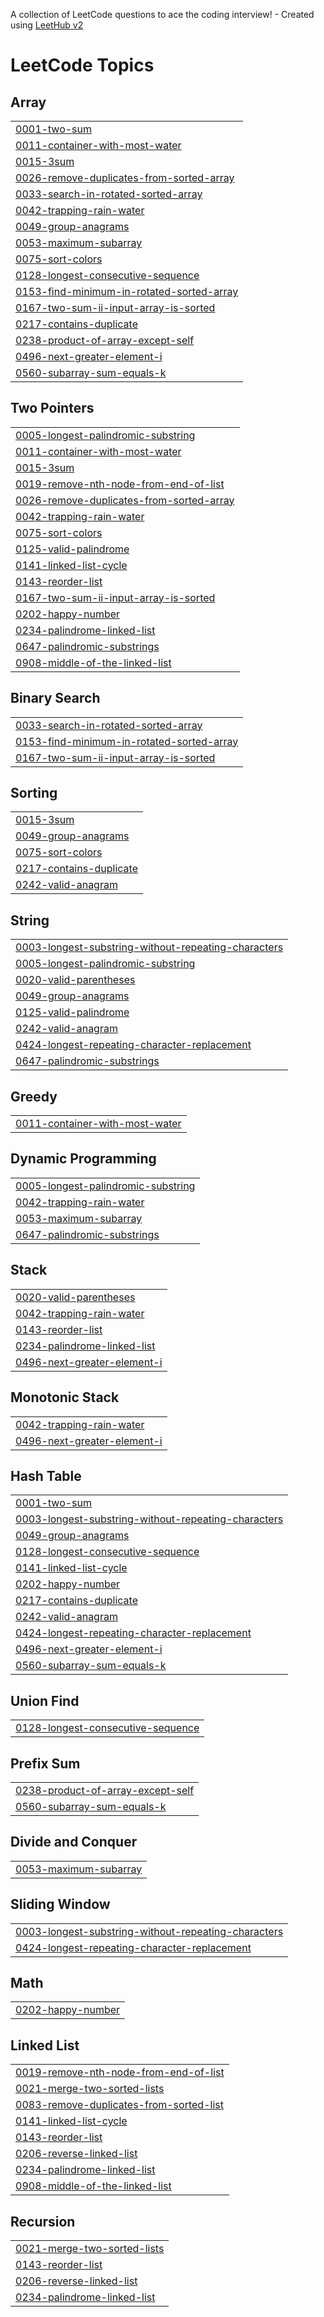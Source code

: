 A collection of LeetCode questions to ace the coding interview! - Created using [LeetHub v2](https://github.com/arunbhardwaj/LeetHub-2.0)
<!---LeetCode Topics Start-->
# LeetCode Topics
## Array
|  |
| ------- |
| [0001-two-sum](https://github.com/Ashreet11/DSA/tree/master/0001-two-sum) |
| [0011-container-with-most-water](https://github.com/Ashreet11/DSA/tree/master/0011-container-with-most-water) |
| [0015-3sum](https://github.com/Ashreet11/DSA/tree/master/0015-3sum) |
| [0026-remove-duplicates-from-sorted-array](https://github.com/Ashreet11/DSA/tree/master/0026-remove-duplicates-from-sorted-array) |
| [0033-search-in-rotated-sorted-array](https://github.com/Ashreet11/DSA/tree/master/0033-search-in-rotated-sorted-array) |
| [0042-trapping-rain-water](https://github.com/Ashreet11/DSA/tree/master/0042-trapping-rain-water) |
| [0049-group-anagrams](https://github.com/Ashreet11/DSA/tree/master/0049-group-anagrams) |
| [0053-maximum-subarray](https://github.com/Ashreet11/DSA/tree/master/0053-maximum-subarray) |
| [0075-sort-colors](https://github.com/Ashreet11/DSA/tree/master/0075-sort-colors) |
| [0128-longest-consecutive-sequence](https://github.com/Ashreet11/DSA/tree/master/0128-longest-consecutive-sequence) |
| [0153-find-minimum-in-rotated-sorted-array](https://github.com/Ashreet11/DSA/tree/master/0153-find-minimum-in-rotated-sorted-array) |
| [0167-two-sum-ii-input-array-is-sorted](https://github.com/Ashreet11/DSA/tree/master/0167-two-sum-ii-input-array-is-sorted) |
| [0217-contains-duplicate](https://github.com/Ashreet11/DSA/tree/master/0217-contains-duplicate) |
| [0238-product-of-array-except-self](https://github.com/Ashreet11/DSA/tree/master/0238-product-of-array-except-self) |
| [0496-next-greater-element-i](https://github.com/Ashreet11/DSA/tree/master/0496-next-greater-element-i) |
| [0560-subarray-sum-equals-k](https://github.com/Ashreet11/DSA/tree/master/0560-subarray-sum-equals-k) |
## Two Pointers
|  |
| ------- |
| [0005-longest-palindromic-substring](https://github.com/Ashreet11/DSA/tree/master/0005-longest-palindromic-substring) |
| [0011-container-with-most-water](https://github.com/Ashreet11/DSA/tree/master/0011-container-with-most-water) |
| [0015-3sum](https://github.com/Ashreet11/DSA/tree/master/0015-3sum) |
| [0019-remove-nth-node-from-end-of-list](https://github.com/Ashreet11/DSA/tree/master/0019-remove-nth-node-from-end-of-list) |
| [0026-remove-duplicates-from-sorted-array](https://github.com/Ashreet11/DSA/tree/master/0026-remove-duplicates-from-sorted-array) |
| [0042-trapping-rain-water](https://github.com/Ashreet11/DSA/tree/master/0042-trapping-rain-water) |
| [0075-sort-colors](https://github.com/Ashreet11/DSA/tree/master/0075-sort-colors) |
| [0125-valid-palindrome](https://github.com/Ashreet11/DSA/tree/master/0125-valid-palindrome) |
| [0141-linked-list-cycle](https://github.com/Ashreet11/DSA/tree/master/0141-linked-list-cycle) |
| [0143-reorder-list](https://github.com/Ashreet11/DSA/tree/master/0143-reorder-list) |
| [0167-two-sum-ii-input-array-is-sorted](https://github.com/Ashreet11/DSA/tree/master/0167-two-sum-ii-input-array-is-sorted) |
| [0202-happy-number](https://github.com/Ashreet11/DSA/tree/master/0202-happy-number) |
| [0234-palindrome-linked-list](https://github.com/Ashreet11/DSA/tree/master/0234-palindrome-linked-list) |
| [0647-palindromic-substrings](https://github.com/Ashreet11/DSA/tree/master/0647-palindromic-substrings) |
| [0908-middle-of-the-linked-list](https://github.com/Ashreet11/DSA/tree/master/0908-middle-of-the-linked-list) |
## Binary Search
|  |
| ------- |
| [0033-search-in-rotated-sorted-array](https://github.com/Ashreet11/DSA/tree/master/0033-search-in-rotated-sorted-array) |
| [0153-find-minimum-in-rotated-sorted-array](https://github.com/Ashreet11/DSA/tree/master/0153-find-minimum-in-rotated-sorted-array) |
| [0167-two-sum-ii-input-array-is-sorted](https://github.com/Ashreet11/DSA/tree/master/0167-two-sum-ii-input-array-is-sorted) |
## Sorting
|  |
| ------- |
| [0015-3sum](https://github.com/Ashreet11/DSA/tree/master/0015-3sum) |
| [0049-group-anagrams](https://github.com/Ashreet11/DSA/tree/master/0049-group-anagrams) |
| [0075-sort-colors](https://github.com/Ashreet11/DSA/tree/master/0075-sort-colors) |
| [0217-contains-duplicate](https://github.com/Ashreet11/DSA/tree/master/0217-contains-duplicate) |
| [0242-valid-anagram](https://github.com/Ashreet11/DSA/tree/master/0242-valid-anagram) |
## String
|  |
| ------- |
| [0003-longest-substring-without-repeating-characters](https://github.com/Ashreet11/DSA/tree/master/0003-longest-substring-without-repeating-characters) |
| [0005-longest-palindromic-substring](https://github.com/Ashreet11/DSA/tree/master/0005-longest-palindromic-substring) |
| [0020-valid-parentheses](https://github.com/Ashreet11/DSA/tree/master/0020-valid-parentheses) |
| [0049-group-anagrams](https://github.com/Ashreet11/DSA/tree/master/0049-group-anagrams) |
| [0125-valid-palindrome](https://github.com/Ashreet11/DSA/tree/master/0125-valid-palindrome) |
| [0242-valid-anagram](https://github.com/Ashreet11/DSA/tree/master/0242-valid-anagram) |
| [0424-longest-repeating-character-replacement](https://github.com/Ashreet11/DSA/tree/master/0424-longest-repeating-character-replacement) |
| [0647-palindromic-substrings](https://github.com/Ashreet11/DSA/tree/master/0647-palindromic-substrings) |
## Greedy
|  |
| ------- |
| [0011-container-with-most-water](https://github.com/Ashreet11/DSA/tree/master/0011-container-with-most-water) |
## Dynamic Programming
|  |
| ------- |
| [0005-longest-palindromic-substring](https://github.com/Ashreet11/DSA/tree/master/0005-longest-palindromic-substring) |
| [0042-trapping-rain-water](https://github.com/Ashreet11/DSA/tree/master/0042-trapping-rain-water) |
| [0053-maximum-subarray](https://github.com/Ashreet11/DSA/tree/master/0053-maximum-subarray) |
| [0647-palindromic-substrings](https://github.com/Ashreet11/DSA/tree/master/0647-palindromic-substrings) |
## Stack
|  |
| ------- |
| [0020-valid-parentheses](https://github.com/Ashreet11/DSA/tree/master/0020-valid-parentheses) |
| [0042-trapping-rain-water](https://github.com/Ashreet11/DSA/tree/master/0042-trapping-rain-water) |
| [0143-reorder-list](https://github.com/Ashreet11/DSA/tree/master/0143-reorder-list) |
| [0234-palindrome-linked-list](https://github.com/Ashreet11/DSA/tree/master/0234-palindrome-linked-list) |
| [0496-next-greater-element-i](https://github.com/Ashreet11/DSA/tree/master/0496-next-greater-element-i) |
## Monotonic Stack
|  |
| ------- |
| [0042-trapping-rain-water](https://github.com/Ashreet11/DSA/tree/master/0042-trapping-rain-water) |
| [0496-next-greater-element-i](https://github.com/Ashreet11/DSA/tree/master/0496-next-greater-element-i) |
## Hash Table
|  |
| ------- |
| [0001-two-sum](https://github.com/Ashreet11/DSA/tree/master/0001-two-sum) |
| [0003-longest-substring-without-repeating-characters](https://github.com/Ashreet11/DSA/tree/master/0003-longest-substring-without-repeating-characters) |
| [0049-group-anagrams](https://github.com/Ashreet11/DSA/tree/master/0049-group-anagrams) |
| [0128-longest-consecutive-sequence](https://github.com/Ashreet11/DSA/tree/master/0128-longest-consecutive-sequence) |
| [0141-linked-list-cycle](https://github.com/Ashreet11/DSA/tree/master/0141-linked-list-cycle) |
| [0202-happy-number](https://github.com/Ashreet11/DSA/tree/master/0202-happy-number) |
| [0217-contains-duplicate](https://github.com/Ashreet11/DSA/tree/master/0217-contains-duplicate) |
| [0242-valid-anagram](https://github.com/Ashreet11/DSA/tree/master/0242-valid-anagram) |
| [0424-longest-repeating-character-replacement](https://github.com/Ashreet11/DSA/tree/master/0424-longest-repeating-character-replacement) |
| [0496-next-greater-element-i](https://github.com/Ashreet11/DSA/tree/master/0496-next-greater-element-i) |
| [0560-subarray-sum-equals-k](https://github.com/Ashreet11/DSA/tree/master/0560-subarray-sum-equals-k) |
## Union Find
|  |
| ------- |
| [0128-longest-consecutive-sequence](https://github.com/Ashreet11/DSA/tree/master/0128-longest-consecutive-sequence) |
## Prefix Sum
|  |
| ------- |
| [0238-product-of-array-except-self](https://github.com/Ashreet11/DSA/tree/master/0238-product-of-array-except-self) |
| [0560-subarray-sum-equals-k](https://github.com/Ashreet11/DSA/tree/master/0560-subarray-sum-equals-k) |
## Divide and Conquer
|  |
| ------- |
| [0053-maximum-subarray](https://github.com/Ashreet11/DSA/tree/master/0053-maximum-subarray) |
## Sliding Window
|  |
| ------- |
| [0003-longest-substring-without-repeating-characters](https://github.com/Ashreet11/DSA/tree/master/0003-longest-substring-without-repeating-characters) |
| [0424-longest-repeating-character-replacement](https://github.com/Ashreet11/DSA/tree/master/0424-longest-repeating-character-replacement) |
## Math
|  |
| ------- |
| [0202-happy-number](https://github.com/Ashreet11/DSA/tree/master/0202-happy-number) |
## Linked List
|  |
| ------- |
| [0019-remove-nth-node-from-end-of-list](https://github.com/Ashreet11/DSA/tree/master/0019-remove-nth-node-from-end-of-list) |
| [0021-merge-two-sorted-lists](https://github.com/Ashreet11/DSA/tree/master/0021-merge-two-sorted-lists) |
| [0083-remove-duplicates-from-sorted-list](https://github.com/Ashreet11/DSA/tree/master/0083-remove-duplicates-from-sorted-list) |
| [0141-linked-list-cycle](https://github.com/Ashreet11/DSA/tree/master/0141-linked-list-cycle) |
| [0143-reorder-list](https://github.com/Ashreet11/DSA/tree/master/0143-reorder-list) |
| [0206-reverse-linked-list](https://github.com/Ashreet11/DSA/tree/master/0206-reverse-linked-list) |
| [0234-palindrome-linked-list](https://github.com/Ashreet11/DSA/tree/master/0234-palindrome-linked-list) |
| [0908-middle-of-the-linked-list](https://github.com/Ashreet11/DSA/tree/master/0908-middle-of-the-linked-list) |
## Recursion
|  |
| ------- |
| [0021-merge-two-sorted-lists](https://github.com/Ashreet11/DSA/tree/master/0021-merge-two-sorted-lists) |
| [0143-reorder-list](https://github.com/Ashreet11/DSA/tree/master/0143-reorder-list) |
| [0206-reverse-linked-list](https://github.com/Ashreet11/DSA/tree/master/0206-reverse-linked-list) |
| [0234-palindrome-linked-list](https://github.com/Ashreet11/DSA/tree/master/0234-palindrome-linked-list) |
<!---LeetCode Topics End-->